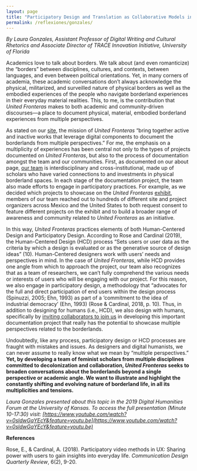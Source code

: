 ```yaml
---
layout: page
title: "Participatory Design and Translation as Collaborative Models in United Fronteras"
permalink: /reflexiones/gonzales/
---
```


*By Laura Gonzales, Assistant Professor of Digital Writing and Cultural Rhetorics and Associate Director of TRACE Innovation Initiative, University of Florida*

Academics love to talk about borders. We talk about (and even romanticize) the “borders” between disciplines, cultures, and contexts, between languages, and even between political orientations. Yet, in many corners of academia, these academic conversations don’t always acknowledge the physical, militarized, and surveilled nature of physical borders as well as the embodied experiences of the people who navigate borderland experiences in their everyday material realities. This, to me, is the contribution that *United Fronteras* makes to both academic and community-driven discourses—a place to document physical, material, embodied borderland experiences from multiple perspectives.

As stated on our [site](https://unitedfronteras.github.io/about/), the mission of *United Fronteras* “bring together active and inactive works that leverage digital components to document the borderlands from multiple perspectives.” For me, the emphasis on a multiplicity of experiences has been central not only to the types of projects documented on *United Fronteras*, but also to the process of documentation amongst the team and our communities. First, as documented on our about page, [our team](https://unitedfronteras.github.io/nosotrxs/) is interdisciplinary and cross-institutional, made up of scholars who have varied connections to and investments in physical borderland spaces. In each stage of the documentation project, the team also made efforts to engage in participatory practices. For example, as we decided which projects to showcase on the *United Fronteras* [exhibit](https://unitedfronteras.github.io/projects/), members of our team reached out to hundreds of different site and project organizers across Mexico and the United States to both request consent to feature different projects on the exhibit and to build a broader range of awareness and community related to *United Fronteras* as an initiative.

In this way, *United Fronteras* practices elements of both Human-Centered Design and Participatory Design. According to Rose and Cardinal (2019), the Human-Centered Design (HCD) process “Sets users or user data as the criteria by which a design is evaluated or as the generative source of design ideas” (10). Human-Centered designers work with users’ needs and perspectives in mind. In the case of *United Fronteras*, while HCD provides one angle from which to approach the project, our team also recognizes that as a team of researchers, we can’t fully comprehend the various needs or interests of users who will be engaging with our project. For this reason, we also engage in participatory design, a methodology that “advocates for the full and direct participation of end users within the design process (Spinuzzi, 2005; Ehn, 1993) as part of a ‘commitment to the idea of industrial democracy’ (Ehn, 1993) (Rose & Cardinal, 2018, p. 10). Thus, in addition to designing for humans (i.e., HCD), we also design with humans, specifically by [inviting collaborators to join us](https://unitedfronteras.github.io/collaborate/) in developing this important documentation project that really has the potential to showcase multiple perspectives related to the borderlands.

Undoubtedly, like any process, participatory design or HCD processes are fraught with mistakes and issues. As designers and digital humanists, we can never assume to really know what we mean by “multiple perspectives.” **Yet, by developing a team of feminist scholars from multiple disciplines committed to decolonization and collaboration, *United Fronteras* seeks to broaden conversations about the borderlands beyond a single perspective or academic angle. We want to illustrate and highlight the constantly shifting and evolving nature of borderland life, in all its multiplicities and tensions.**

*Laura Gonzales presented about this topic in the 2019 Digital Humanities Forum at the University of Kansas. To access the full presentation (Minute 10-17:30) visit: [https://www.youtube.com/watch?v=0sldwGqYEcY&feature=youtu.be](https://www.youtube.com/watch?v=0sldwGqYEcY&feature=youtu.be)*

**References**

Rose, E., & Cardinal, A. (2018). Participatory video methods in UX: Sharing power with users to gain insights into everyday life. *Communication Design Quarterly Review*, 6(2), 9-20.
